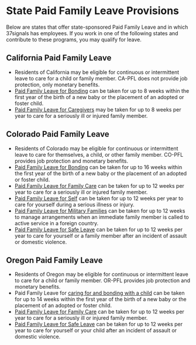 # State Paid Family Leave Provisions

Below are states that offer state-sponsored Paid Family Leave and in which 37signals has employees. If you work in one of the following states and contribute to these programs, you may qualify for leave.

## California Paid Family Leave

- Residents of California may be eligible for continuous or intermittent leave to care for a child or family member. CA-PFL does not provide job protection, only monetary benefits.
- [Paid Family Leave for Bonding](https://edd.ca.gov/en/disability/paid-family-leave/) can be taken for up to 8 weeks within the first year of the birth of a new baby or the placement of an adopted or foster child.
- [Paid Family Leave for Caregivers](https://edd.ca.gov/en/disability/paid-family-leave/caregivers/) may be taken for up to 8 weeks per year to care for a seriously ill or injured family member.

## Colorado Paid Family Leave

- Residents of Colorado may be eligible for continuous or intermittent leave to care for themselves, a child, or other family member. CO-PFL provides job protection and monetary benefits.
- [Paid Family Leave for Bonding](https://famli.colorado.gov/individuals-and-families/parental-bonding-leave) can be taken for up to 16 weeks within the first year of the birth of a new baby or the placement of an adopted or foster child.
- [Paid Family Leave for Family Care](https://famli.colorado.gov/individuals-and-families/medical-leave-to-care-for-a-family-member) can be taken for up to 12 weeks per year to care for a seriously ill or injured family member.
- [Paid Family Leave for Self](https://famli.colorado.gov/individuals-and-families/medical-leave-to-care-for-yourself) can be taken for up to 12 weeks per year to care for yourself during a serious illness or injury.
- [Paid Family Leave for Military Families](https://famli.colorado.gov/individuals-and-families/military-family-members-exigency-leave) can be taken for up to 12 weeks to manage arrangements when an immediate family member is called to active service in a foreign country.
- [Paid Family Leave for Safe Leave](https://famli.colorado.gov/individuals-and-families/safe-leave-domestic-violence) can be taken for up to 12 weeks per year to care for yourself or a family member after an incident of assault or domestic violence.

## Oregon Paid Family Leave

- Residents of Oregon may be eligible for continuous or intermittent leave to care for a child or family member. OR-PFL provides job protection and monetary benefits.
- Paid Family Leave for [caring for and bonding with a child](https://paidleave.oregon.gov/employees/applying-for-family-leave.html) can be taken for up to 14 weeks within the first year of the birth of a new baby or the placement of an adopted or foster child.
- [Paid Family Leave for Family Care](https://paidleave.oregon.gov/employees/applying-for-family-leave.html) can be taken for up to 12 weeks per year to care for a seriously ill or injured family member.
- [Paid Family Leave for Safe Leave](https://paidleave.oregon.gov/employees/applying-for-safe-leave.html) can be taken for up to 12 weeks per year to care for yourself or your child after an incident of assault or domestic violence.
